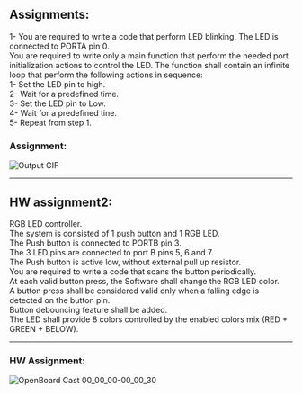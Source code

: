 ## Assignments:
1- You are required to write a code that perform LED blinking. The LED is connected to PORTA pin
0.<br />
You are required to write only a main function that perform the needed port initialization
actions to control the LED. The function shall contain an infinite loop that perform the following
actions in sequence:<br />
1- Set the LED pin to high.<br />
2- Wait for a predefined time.<br />
3- Set the LED pin to Low.<br />
4- Wait for a predefined tine.<br />
5- Repeat from step 1.<br />




### Assignment:<br />

![Output GIF](https://user-images.githubusercontent.com/70094970/233840413-27209ccc-16b9-48ee-9b93-ad2f6457372b.gif)

-------------------------------------------------------------------------------------------------------------


## HW assignment2:<br />
RGB LED controller.<br />
The system is consisted of 1 push button and 1 RGB LED.<br /> The Push button is connected to PORTB pin 3.<br />
The 3 LED pins are connected to port B pins 5, 6 and 7.<br /> The Push button is active low, without external
pull up resistor.<br />
You are required to write a code that scans the button periodically.<br /> At each valid button press, the
Software shall change the RGB LED color.<br />
A button press shall be considered valid only when a falling edge is detected on the button pin.<br /> Button
debouncing feature shall be added.<br /> The LED shall provide 8 colors controlled by the enabled colors mix
(RED + GREEN + BELOW).<br />

-------------------------------------------------------------------------------------------------------------

### HW Assignment:<br />
![OpenBoard Cast 00_00_00-00_00_30](https://user-images.githubusercontent.com/70094970/232224801-7b42d9e3-d29e-48a9-96fb-17a081d926d9.gif)


